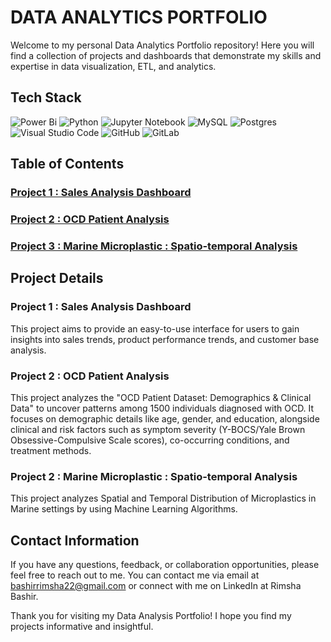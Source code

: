 # DATA ANALYTICS PORTFOLIO

Welcome to my personal Data Analytics Portfolio repository! Here you will find a collection of projects and dashboards that demonstrate my skills and expertise in data visualization, ETL, and analytics. 

## Tech Stack 
![Power Bi](https://img.shields.io/badge/power_bi-F2C811?style=for-the-badge&logo=powerbi&logoColor=black)
![Python](https://img.shields.io/badge/python-3670A0?style=for-the-badge&logo=python&logoColor=ffdd54)
![Jupyter Notebook](https://img.shields.io/badge/jupyter-%23FA0F00.svg?style=for-the-badge&logo=jupyter&logoColor=white)
![MySQL](https://img.shields.io/badge/mysql-4479A1.svg?style=for-the-badge&logo=mysql&logoColor=white)
![Postgres](https://img.shields.io/badge/postgres-%23316192.svg?style=for-the-badge&logo=postgresql&logoColor=white)
![Visual Studio Code](https://img.shields.io/badge/Visual%20Studio%20Code-0078d7.svg?style=for-the-badge&logo=visual-studio-code&logoColor=white)
![GitHub](https://img.shields.io/badge/github-%23121011.svg?style=for-the-badge&logo=github&logoColor=white)
![GitLab](https://img.shields.io/badge/gitlab-%23181717.svg?style=for-the-badge&logo=gitlab&logoColor=white)

## Table of Contents 

### [Project 1 : Sales Analysis Dashboard](https://github.com/Rimsha-Bashir/Sales-Analysis-Dashboard) 
### [Project 2 : OCD Patient Analysis](https://github.com/Rimsha-Bashir/OCD-Patient-Analysis)
### [Project 3 : Marine Microplastic : Spatio-temporal Analysis](https://github.com/Rimsha-Bashir/Marine-Microplastics-Analysis)

## Project Details 

### Project 1 : Sales Analysis Dashboard 

This project aims to provide an easy-to-use interface for users to gain insights into sales trends, product performance trends, and customer base analysis.

### Project 2 : OCD Patient Analysis 

This project analyzes the "OCD Patient Dataset: Demographics & Clinical Data" to uncover patterns among 1500 individuals diagnosed with OCD. It focuses on demographic details like age, gender, and education, alongside clinical and risk factors such as symptom severity (Y-BOCS/Yale Brown Obsessive-Compulsive Scale scores), co-occurring conditions, and treatment methods.

### Project 2 : Marine Microplastic : Spatio-temporal Analysis

This project analyzes Spatial and Temporal Distribution of Microplastics in Marine settings by using Machine Learning Algorithms.

## Contact Information
If you have any questions, feedback, or collaboration opportunities, please feel free to reach out to me. You can contact me via email at bashirrimsha22@gmail.com or connect with me on LinkedIn at Rimsha Bashir.

Thank you for visiting my Data Analysis Portfolio! I hope you find my projects informative and insightful.
